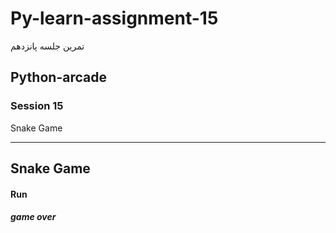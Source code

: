 # Py-learn-assignment-15
تمرین جلسه پانزدهم
## Python-arcade

### Session 15
<p>Snake Game</p>

---

## Snake Game

#### Run

##### game over
